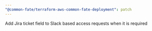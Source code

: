 ```yaml
---
"@common-fate/terraform-aws-common-fate-deployment": patch
---
```


Add Jira ticket field to Slack based access requests when it is required
